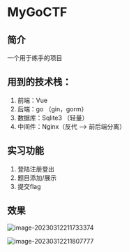 # MyGoCTF

## 简介
一个用于练手的项目

## 用到的技术栈：
1. 前端：Vue 
2. 后端：go （gin，gorm）
3. 数据库：Sqlite3 （轻量）
4. 中间件：Nginx（反代 --> 前后端分离）

## 实习功能
1. 登陆注册登出
2. 题目添加/展示
3. 提交flag

## 效果
![image-20230312211733374](https://cdn.jsdelivr.net/gh/L1aovo/blogpic@main/img/image-20230312211733374.png)

![image-20230312211807777](https://cdn.jsdelivr.net/gh/L1aovo/blogpic@main/img/image-20230312211807777.png)

